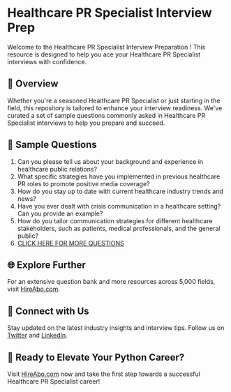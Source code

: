 # Healthcare PR Specialist Interview Prep

Welcome to the Healthcare PR Specialist Interview Preparation ! This resource is designed to help you ace your Healthcare PR Specialist interviews with confidence.

## 🚀 Overview

Whether you're a seasoned Healthcare PR Specialist or just starting in the field, this repository is tailored to enhance your interview readiness. We've curated a set of sample questions commonly asked in Healthcare PR Specialist interviews to help you prepare and succeed.

## 📝 Sample Questions

1. Can you please tell us about your background and experience in healthcare public relations?
2. What specific strategies have you implemented in previous healthcare PR roles to promote positive media coverage?
3. How do you stay up to date with current healthcare industry trends and news?
4. Have you ever dealt with crisis communication in a healthcare setting? Can you provide an example?
5. How do you tailor communication strategies for different healthcare stakeholders, such as patients, medical professionals, and the general public?
6. [CLICK HERE FOR MORE QUESTIONS](https://hireabo.com/job/8_1_22/Healthcare%20PR%20Specialist)

## 🌐 Explore Further

For an extensive question bank and more resources across 5,000 fields, visit [HireAbo.com](https://www.hireabo.com).

## 📱 Connect with Us

Stay updated on the latest industry insights and interview tips. Follow us on [Twitter](https://twitter.com/hireabo) and [LinkedIn](https://www.linkedin.com/in/hire-abo-3609972a8/).

## 🚀 Ready to Elevate Your Python Career?

Visit [HireAbo.com](https://www.hireabo.com) now and take the first step towards a successful Healthcare PR Specialist career!